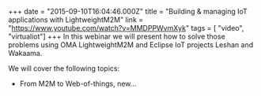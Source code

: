 +++
date = "2015-09-10T16:04:46.000Z"
title = "Building & managing IoT applications with LightweightM2M"
link = "https://www.youtube.com/watch?v=MMDPPWvmXyk"
tags = [ "video", "virtualiot"]
+++
In this webinar we will present how to solve those problems using OMA LightweightM2M and Eclipse IoT projects Leshan and Wakaama.

We will cover the following topics:

* From M2M to Web-of-things, new…
